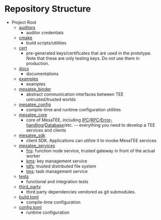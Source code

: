 # Repository Structure

+ Project Root
	+ [auditors](../auditors)
		- auditor credentials
	+ [cmake](../cmake)
		- build scripts/utilities
	+ [cert](../cert)
		- pre-generated keys/certificates that are used in the prototype. Note
		  that these are only testing keys. Do not use them in production.
	+ [docs](../docs)
		- documentations
	+ [examples](../examples)
		- examples
	+ [mesatee_binder](../mesatee_binder)
		- abstract communication interfaces between TEE untrusted/trusted worlds
	+ [mesatee_config](../mesatee_config)
		- compile-time and runtime configuration utilities
	+ [mesatee_core](../mesatee_core)
		- core of MesaTEE, including [IPC](../mesatee_core/src/ipc)/[RPC](../mesatee_core/src/rpc)/[Error-handling](../mesatee_core/src/error.rs)/[Database](../esatee_core/src/db.rs)/etc. -- everything you need to develop a TEE services and clients
	+ [mesatee_sdk](../mesatee_sdk)
		- client SDK. Applications can utilize it to invoke MesaTEE services
	+ [mesatee_services](../mesatee_services)
		- [fns](../mesatee_services/fns): function node service, trusted gateway in front of the actual worker
		- [kms](../mesatee_services/kms): key management service
		- [tdfs](../mesatee_services/tdfs): trusted distributed file system
		- [tms](../mesatee_services/tms): task management service
	+ [tests](../tests)
		- functional and integration tests
	+ [third_party](../third_party)
		- third party dependencies vendored as git submodules.
	+ [build.toml](../build.toml)
		- compile-time configuration
	+ [config.toml](../config.toml)
		- runtime configuration
